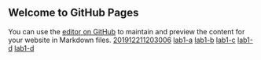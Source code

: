 ## Welcome to GitHub Pages

You can use the [editor on GitHub](https://github.com/1975-K/1975-K.github.io/edit/main/index.md) to maintain and preview the content for your website in Markdown files.
[201912211203006](https://1975-k.github.io/201912211203006.png)
[lab1-a](https://1975-k.github.io/test1-1.html) [lab1-b](https://1975-k.github.io/test1-2.html) [lab1-c](https://1975-k.github.io/test1-3.html) [lab1-d](https://1975-k.github.io/test1-4.html) [lab1-d](https://1975-k.github.io/test1-5.html)
